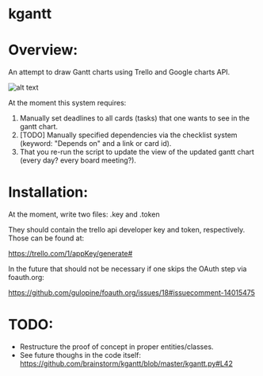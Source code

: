 kgantt
======

Overview:
========

An attempt to draw Gantt charts using Trello and Google charts API.

![alt text](https://raw.github.com/brainstorm/kgantt/master/gantt.png "Project management ruins lifes")

At the moment this system requires:

1. Manually set deadlines to all cards (tasks) that one wants to see in the gantt chart.
2. [TODO] Manually specified dependencies via the checklist system (keyword: "Depends on" and a link or card id).
3. That you re-run the script to update the view of the updated gantt chart (every day? every board meeting?).

Installation:
============

At the moment, write two files: .key and .token

They should contain the trello api developer key and token, respectively. Those can be found at:

https://trello.com/1/appKey/generate#

In the future that should not be necessary if one skips the OAuth step via foauth.org:

https://github.com/gulopine/foauth.org/issues/18#issuecomment-14015475

TODO:
====

* Restructure the proof of concept in proper entities/classes.
* See future thoughs in the code itself: https://github.com/brainstorm/kgantt/blob/master/kgantt.py#L42

